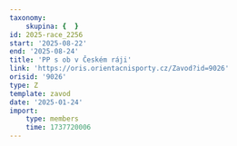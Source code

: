 ```yaml
---
taxonomy:
    skupina: {  }
id: 2025-race_2256
start: '2025-08-22'
end: '2025-08-24'
title: 'PP s ob v Českém ráji'
link: 'https://oris.orientacnisporty.cz/Zavod?id=9026'
orisid: '9026'
type: Z
template: zavod
date: '2025-01-24'
import:
    type: members
    time: 1737720006
---
```



